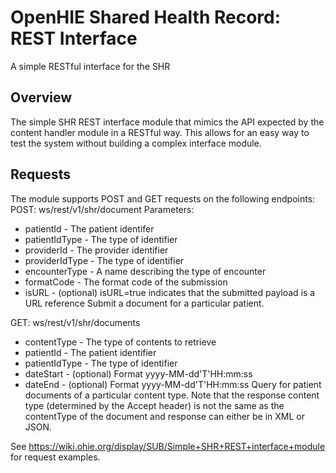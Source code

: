 OpenHIE Shared Health Record: REST Interface
============================================

A simple RESTful interface for the SHR

Overview
--------
The simple SHR REST interface module that mimics the API expected by the content handler module in a RESTful way. This allows for an easy way to test the system without building a complex interface module.

Requests
--------
The module supports POST and GET requests on the following endpoints:
POST: ws/rest/v1/shr/document
Parameters:
* patientId - The patient identifer
* patientIdType - The type of identifier
* providerId - The provider identifier
* providerIdType - The type of identifier
* encounterType - A name describing the type of encounter
* formatCode - The format code of the submission
* isURL - (optional) isURL=true indicates that the submitted payload is a URL reference
Submit a document for a particular patient.

GET: ws/rest/v1/shr/documents
* contentType - The type of contents to retrieve
* patientId - The patient identifier
* patientIdType - The type of identifier
* dateStart - (optional) Format yyyy-MM-dd'T'HH:mm:ss
* dateEnd - (optional) Format yyyy-MM-dd'T'HH:mm:ss
Query for patient documents of a particular content type. Note that the response content type (determined by the Accept header) is not the same as the contentType of the document and response can either be in XML or JSON.

See https://wiki.ohie.org/display/SUB/Simple+SHR+REST+interface+module for request examples.
